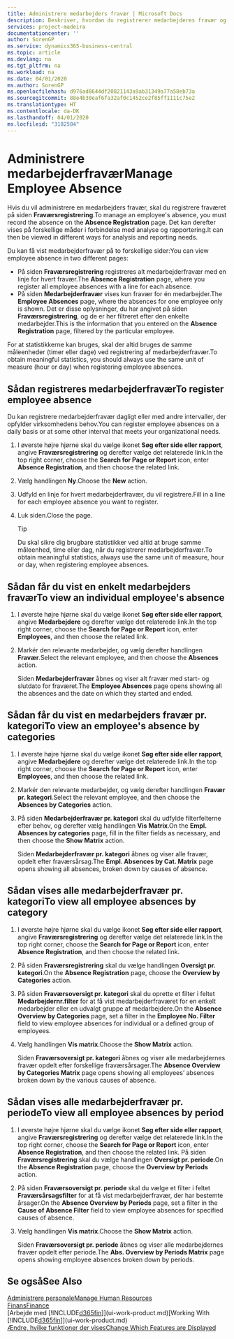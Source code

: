 ```yaml
---
title: Administrere medarbejders fravær | Microsoft Docs
description: Beskriver, hvordan du registrerer medarbejderes fravær og analyserer statistik over fravær.
services: project-madeira
documentationcenter: ''
author: SorenGP
ms.service: dynamics365-business-central
ms.topic: article
ms.devlang: na
ms.tgt_pltfrm: na
ms.workload: na
ms.date: 04/01/2020
ms.author: SorenGP
ms.openlocfilehash: d976ad8644df20821143a9ab31349a77a58eb73a
ms.sourcegitcommit: 88e4b30eaf6fa32af0c1452ce2f85ff1111c75e2
ms.translationtype: HT
ms.contentlocale: da-DK
ms.lasthandoff: 04/01/2020
ms.locfileid: "3182584"
---
```

# <a name="manage-employee-absence"></a><span data-ttu-id="c9ad4-103">Administrere medarbejderfravær</span><span class="sxs-lookup"><span data-stu-id="c9ad4-103">Manage Employee Absence</span></span>
<span data-ttu-id="c9ad4-104">Hvis du vil administrere en medarbejders fravær, skal du registrere fraværet på siden **Fraværsregistrering**.</span><span class="sxs-lookup"><span data-stu-id="c9ad4-104">To manage an employee's absence, you must record the absence on the **Absence Registration** page.</span></span> <span data-ttu-id="c9ad4-105">Det kan derefter vises på forskellige måder i forbindelse med analyse og rapportering.</span><span class="sxs-lookup"><span data-stu-id="c9ad4-105">It can then be viewed in different ways for analysis and reporting needs.</span></span>

<span data-ttu-id="c9ad4-106">Du kan få vist medarbejderfravær på to forskellige sider:</span><span class="sxs-lookup"><span data-stu-id="c9ad4-106">You can view employee absence in two different pages:</span></span>

* <span data-ttu-id="c9ad4-107">På siden **Fraværsregistrering** registreres alt medarbejderfravær med en linje for hvert fravær.</span><span class="sxs-lookup"><span data-stu-id="c9ad4-107">The **Absence Registration** page, where you register all employee absences with a line for each absence.</span></span>
* <span data-ttu-id="c9ad4-108">På siden **Medarbejderfravær** vises kun fravær for én medarbejder.</span><span class="sxs-lookup"><span data-stu-id="c9ad4-108">The **Employee Absences** page, where the absences for one employee only is shown.</span></span> <span data-ttu-id="c9ad4-109">Det er disse oplysninger, du har angivet på siden **Fraværsregistrering**, og de er her filtreret efter den enkelte medarbejder.</span><span class="sxs-lookup"><span data-stu-id="c9ad4-109">This is the information that you entered on the **Absence Registration** page, filtered by the particular employee.</span></span>

<span data-ttu-id="c9ad4-110">For at statistikkerne kan bruges, skal der altid bruges de samme måleenheder (timer eller dage) ved registrering af medarbejderfravær.</span><span class="sxs-lookup"><span data-stu-id="c9ad4-110">To obtain meaningful statistics, you should always use the same unit of measure (hour or day) when registering employee absences.</span></span>

## <a name="to-register-employee-absence"></a><span data-ttu-id="c9ad4-111">Sådan registreres medarbejderfravær</span><span class="sxs-lookup"><span data-stu-id="c9ad4-111">To register employee absence</span></span>
<span data-ttu-id="c9ad4-112">Du kan registrere medarbejderfravær dagligt eller med andre intervaller, der opfylder virksomhedens behov.</span><span class="sxs-lookup"><span data-stu-id="c9ad4-112">You can register employee absences on a daily basis or at some other interval that meets your organizational needs.</span></span>

1. <span data-ttu-id="c9ad4-113">I øverste højre hjørne skal du vælge ikonet **Søg efter side eller rapport**, angive **Fraværsregistrering** og derefter vælge det relaterede link.</span><span class="sxs-lookup"><span data-stu-id="c9ad4-113">In the top right corner, choose the **Search for Page or Report** icon, enter **Absence Registration**, and then choose the related link.</span></span>
2. <span data-ttu-id="c9ad4-114">Vælg handlingen **Ny**.</span><span class="sxs-lookup"><span data-stu-id="c9ad4-114">Choose the **New** action.</span></span>
3. <span data-ttu-id="c9ad4-115">Udfyld en linje for hvert medarbejderfravær, du vil registrere.</span><span class="sxs-lookup"><span data-stu-id="c9ad4-115">Fill in a line for each employee absence you want to register.</span></span>
4. <span data-ttu-id="c9ad4-116">Luk siden.</span><span class="sxs-lookup"><span data-stu-id="c9ad4-116">Close the page.</span></span>

    > [!Tip]
    > <span data-ttu-id="c9ad4-117">Du skal sikre dig brugbare statistikker ved altid at bruge samme måleenhed, time eller dag, når du registrerer medarbejderfravær.</span><span class="sxs-lookup"><span data-stu-id="c9ad4-117">To obtain meaningful statistics, always use the same unit of measure, hour or day, when registering employee absences.</span></span>

## <a name="to-view-an-individual-employees-absence"></a><span data-ttu-id="c9ad4-118">Sådan får du vist en enkelt medarbejders fravær</span><span class="sxs-lookup"><span data-stu-id="c9ad4-118">To view an individual employee's absence</span></span>
1. <span data-ttu-id="c9ad4-119">I øverste højre hjørne skal du vælge ikonet **Søg efter side eller rapport**, angive **Medarbejdere** og derefter vælge det relaterede link.</span><span class="sxs-lookup"><span data-stu-id="c9ad4-119">In the top right corner, choose the **Search for Page or Report** icon, enter **Employees**, and then choose the related link.</span></span>
2. <span data-ttu-id="c9ad4-120">Markér den relevante medarbejder, og vælg derefter handlingen **Fravær**.</span><span class="sxs-lookup"><span data-stu-id="c9ad4-120">Select the relevant employee, and then choose the **Absences** action.</span></span>

    <span data-ttu-id="c9ad4-121">Siden **Medarbejderfravær** åbnes og viser alt fravær med start- og slutdato for fraværet.</span><span class="sxs-lookup"><span data-stu-id="c9ad4-121">The **Employee Absences** page opens showing all the absences and the date on which they started and ended.</span></span>

## <a name="to-view-an-employees-absence-by-categories"></a><span data-ttu-id="c9ad4-122">Sådan får du vist en medarbejders fravær pr. kategori</span><span class="sxs-lookup"><span data-stu-id="c9ad4-122">To view an employee's absence by categories</span></span>
1. <span data-ttu-id="c9ad4-123">I øverste højre hjørne skal du vælge ikonet **Søg efter side eller rapport**, angive **Medarbejdere** og derefter vælge det relaterede link.</span><span class="sxs-lookup"><span data-stu-id="c9ad4-123">In the top right corner, choose the **Search for Page or Report** icon, enter **Employees**, and then choose the related link.</span></span>
2. <span data-ttu-id="c9ad4-124">Markér den relevante medarbejder, og vælg derefter handlingen **Fravær pr. kategori**.</span><span class="sxs-lookup"><span data-stu-id="c9ad4-124">Select the relevant employee, and then choose the **Absences by Categories** action.</span></span>
3. <span data-ttu-id="c9ad4-125">På siden **Medarbejderfravær pr. kategori** skal du udfylde filterfelterne efter behov, og derefter vælg handlingen **Vis Matrix**.</span><span class="sxs-lookup"><span data-stu-id="c9ad4-125">On the **Empl. Absences by categories** page, fill in the filter fields as necessary, and then choose the **Show Matrix** action.</span></span>

    <span data-ttu-id="c9ad4-126">Siden **Medarbejderfravær pr. kategori** åbnes og viser alle fravær, opdelt efter fraværsårsag.</span><span class="sxs-lookup"><span data-stu-id="c9ad4-126">The **Empl. Absences by Cat. Matrix** page opens showing all absences, broken down by causes of absence.</span></span>

## <a name="to-view-all-employee-absences-by-category"></a><span data-ttu-id="c9ad4-127">Sådan vises alle medarbejderfravær pr. kategori</span><span class="sxs-lookup"><span data-stu-id="c9ad4-127">To view all employee absences by category</span></span>
1. <span data-ttu-id="c9ad4-128">I øverste højre hjørne skal du vælge ikonet **Søg efter side eller rapport**, angive **Fraværsregistrering** og derefter vælge det relaterede link.</span><span class="sxs-lookup"><span data-stu-id="c9ad4-128">In the top right corner, choose the **Search for Page or Report** icon, enter **Absence Registration**, and then choose the related link.</span></span>
2. <span data-ttu-id="c9ad4-129">På siden **Fraværsregistrering** skal du vælge handlingen **Oversigt pr. kategori**.</span><span class="sxs-lookup"><span data-stu-id="c9ad4-129">On the **Absence Registration** page, choose the **Overview by Categories** action.</span></span>
3. <span data-ttu-id="c9ad4-130">På siden **Fraværsoversigt pr. kategori** skal du oprette et filter i feltet **Medarbejdernr.filter** for at få vist medarbejderfraværet for en enkelt medarbejder eller en udvalgt gruppe af medarbejdere.</span><span class="sxs-lookup"><span data-stu-id="c9ad4-130">On the **Absence Overview by Categories** page, set a filter in the **Employee No. Filter** field to view employee absences for individual or a defined group of employees.</span></span>
4. <span data-ttu-id="c9ad4-131">Vælg handlingen **Vis matrix**.</span><span class="sxs-lookup"><span data-stu-id="c9ad4-131">Choose the **Show Matrix** action.</span></span>

    <span data-ttu-id="c9ad4-132">Siden **Fraværsoversigt pr. kategori** åbnes og viser alle medarbejdernes fravær opdelt efter forskellige fraværsårsager.</span><span class="sxs-lookup"><span data-stu-id="c9ad4-132">The **Absence Overview by Categories Matrix** page opens showing all employees’ absences broken down by the various causes of absence.</span></span>

## <a name="to-view-all-employee-absences-by-period"></a><span data-ttu-id="c9ad4-133">Sådan vises alle medarbejderfravær pr. periode</span><span class="sxs-lookup"><span data-stu-id="c9ad4-133">To view all employee absences by period</span></span>
1. <span data-ttu-id="c9ad4-134">I øverste højre hjørne skal du vælge ikonet **Søg efter side eller rapport**, angive **Fraværsregistrering** og derefter vælge det relaterede link.</span><span class="sxs-lookup"><span data-stu-id="c9ad4-134">In the top right corner, choose the **Search for Page or Report** icon, enter **Absence Registration**, and then choose the related link.</span></span>
   <span data-ttu-id="c9ad4-135">På siden **Fraværsregistrering** skal du vælge handlingen **Oversigt pr. periode**.</span><span class="sxs-lookup"><span data-stu-id="c9ad4-135">On the **Absence Registration** page, choose the **Overview by Periods** action.</span></span>
2. <span data-ttu-id="c9ad4-136">På siden **Fraværsoversigt pr. periode** skal du vælge et filter i feltet **Fraværsårsagsfilter** for at få vist medarbejderfravær, der har bestemte årsager.</span><span class="sxs-lookup"><span data-stu-id="c9ad4-136">On the **Absence Overview by Periods** page, set a filter in the **Cause of Absence Filter** field to view employee absences for specified causes of absence.</span></span>
3. <span data-ttu-id="c9ad4-137">Vælg handlingen **Vis matrix**.</span><span class="sxs-lookup"><span data-stu-id="c9ad4-137">Choose the **Show Matrix** action.</span></span>

    <span data-ttu-id="c9ad4-138">Siden **Fraværsoversigt pr. periode** åbnes og viser alle medarbejdernes fravær opdelt efter periode.</span><span class="sxs-lookup"><span data-stu-id="c9ad4-138">The **Abs. Overview by Periods Matrix** page opens showing employee absences broken down by periods.</span></span>

## <a name="see-also"></a><span data-ttu-id="c9ad4-139">Se også</span><span class="sxs-lookup"><span data-stu-id="c9ad4-139">See Also</span></span>
[<span data-ttu-id="c9ad4-140">Administrere personale</span><span class="sxs-lookup"><span data-stu-id="c9ad4-140">Manage Human Resources</span></span>](hr-manage-human-resources.md)  
[<span data-ttu-id="c9ad4-141">Finans</span><span class="sxs-lookup"><span data-stu-id="c9ad4-141">Finance</span></span>](finance.md)  
<span data-ttu-id="c9ad4-142">[Arbejde med [!INCLUDE[d365fin](includes/d365fin_md.md)]](ui-work-product.md)</span><span class="sxs-lookup"><span data-stu-id="c9ad4-142">[Working With [!INCLUDE[d365fin](includes/d365fin_md.md)]](ui-work-product.md)</span></span>  
[<span data-ttu-id="c9ad4-143">Ændre, hvilke funktioner der vises</span><span class="sxs-lookup"><span data-stu-id="c9ad4-143">Change Which Features are Displayed</span></span>](ui-experiences.md)
